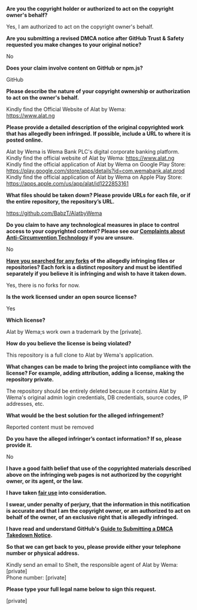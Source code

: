 **Are you the copyright holder or authorized to act on the copyright owner's behalf?**

Yes, I am authorized to act on the copyright owner's behalf.

**Are you submitting a revised DMCA notice after GitHub Trust & Safety requested you make changes to your original notice?**

No

**Does your claim involve content on GitHub or npm.js?**

GitHub

**Please describe the nature of your copyright ownership or authorization to act on the owner's behalf.**

Kindly find the Official Website of Alat by Wema:  
https://www.alat.ng

**Please provide a detailed description of the original copyrighted work that has allegedly been infringed. If possible, include a URL to where it is posted online.**

Alat by Wema is Wema Bank PLC's digital corporate banking platform.  
Kindly find the official website of Alat by Wema: https://www.alat.ng  
Kindly find the official application of Alat by Wema on Google Play Store: https://play.google.com/store/apps/details?id=com.wemabank.alat.prod  
Kindly find the official application of Alat by Wema on Apple Play Store: https://apps.apple.com/us/app/alat/id1222853161

**What files should be taken down? Please provide URLs for each file, or if the entire repository, the repository’s URL.**

https://github.com/BabzT/AlatbyWema

**Do you claim to have any technological measures in place to control access to your copyrighted content? Please see our <a href="https://docs.github.com/articles/guide-to-submitting-a-dmca-takedown-notice#complaints-about-anti-circumvention-technology">Complaints about Anti-Circumvention Technology</a> if you are unsure.**

No

**<a href="https://docs.github.com/articles/dmca-takedown-policy#b-what-about-forks-or-whats-a-fork">Have you searched for any forks</a> of the allegedly infringing files or repositories? Each fork is a distinct repository and must be identified separately if you believe it is infringing and wish to have it taken down.**

Yes, there is no forks for now.

**Is the work licensed under an open source license?**

Yes

**Which license?**

Alat by Wema;s work own a trademark by the [private].

**How do you believe the license is being violated?**

This repository is a full clone to Alat by Wema's application.

**What changes can be made to bring the project into compliance with the license? For example, adding attribution, adding a license, making the repository private.**

The repository should be entirely deleted because it contains Alat by Wema's original admin login credentials, DB credentials, source codes, IP addresses, etc.

**What would be the best solution for the alleged infringement?**

Reported content must be removed

**Do you have the alleged infringer’s contact information? If so, please provide it.**

No

**I have a good faith belief that use of the copyrighted materials described above on the infringing web pages is not authorized by the copyright owner, or its agent, or the law.**

**I have taken <a href="https://www.lumendatabase.org/topics/22">fair use</a> into consideration.**

**I swear, under penalty of perjury, that the information in this notification is accurate and that I am the copyright owner, or am authorized to act on behalf of the owner, of an exclusive right that is allegedly infringed.**

**I have read and understand GitHub's <a href="https://docs.github.com/articles/guide-to-submitting-a-dmca-takedown-notice/">Guide to Submitting a DMCA Takedown Notice</a>.**

**So that we can get back to you, please provide either your telephone number or physical address.**

Kindly send an email to Shelt, the responsible agent of Alat by Wema: [private]  
Phone number: [private]  

**Please type your full legal name below to sign this request.**

[private]  
